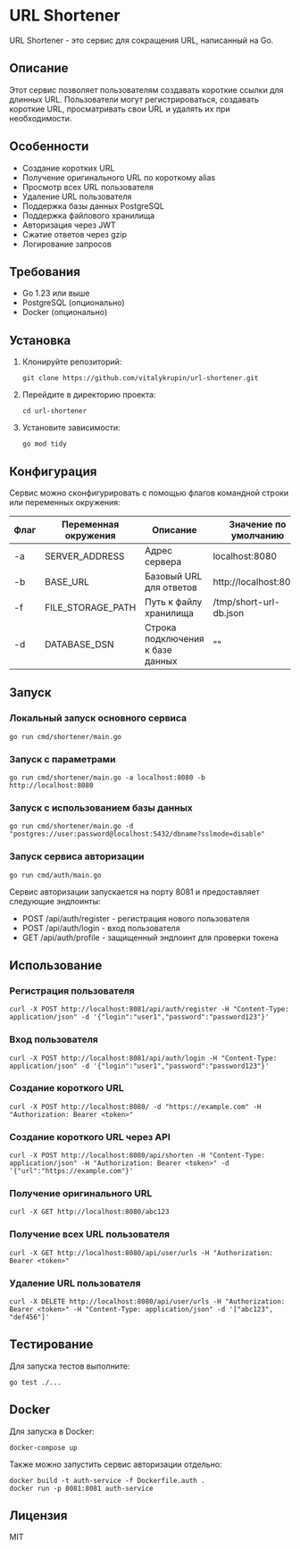 # URL Shortener

URL Shortener - это сервис для сокращения URL, написанный на Go.

## Описание

Этот сервис позволяет пользователям создавать короткие ссылки для длинных URL. 
Пользователи могут регистрироваться, создавать короткие URL, просматривать свои URL 
и удалять их при необходимости.

## Особенности

- Создание коротких URL
- Получение оригинального URL по короткому alias
- Просмотр всех URL пользователя
- Удаление URL пользователя
- Поддержка базы данных PostgreSQL
- Поддержка файлового хранилища
- Авторизация через JWT
- Сжатие ответов через gzip
- Логирование запросов

## Требования

- Go 1.23 или выше
- PostgreSQL (опционально)
- Docker (опционально)

## Установка

1. Клонируйте репозиторий:
   ```
   git clone https://github.com/vitalykrupin/url-shortener.git
   ```

2. Перейдите в директорию проекта:
   ```
   cd url-shortener
   ```

3. Установите зависимости:
   ```
   go mod tidy
   ```

## Конфигурация

Сервис можно сконфигурировать с помощью флагов командной строки или переменных окружения:

| Флаг | Переменная окружения | Описание | Значение по умолчанию |
|------|---------------------|----------|----------------------|
| -a | SERVER_ADDRESS | Адрес сервера | localhost:8080 |
| -b | BASE_URL | Базовый URL для ответов | http://localhost:8080 |
| -f | FILE_STORAGE_PATH | Путь к файлу хранилища | /tmp/short-url-db.json |
| -d | DATABASE_DSN | Строка подключения к базе данных | "" |

## Запуск

### Локальный запуск основного сервиса

```
go run cmd/shortener/main.go
```

### Запуск с параметрами

```
go run cmd/shortener/main.go -a localhost:8080 -b http://localhost:8080
```

### Запуск с использованием базы данных

```
go run cmd/shortener/main.go -d "postgres://user:password@localhost:5432/dbname?sslmode=disable"
```

### Запуск сервиса авторизации

```
go run cmd/auth/main.go
```

Сервис авторизации запускается на порту 8081 и предоставляет следующие эндпоинты:
- POST /api/auth/register - регистрация нового пользователя
- POST /api/auth/login - вход пользователя
- GET /api/auth/profile - защищенный эндпоинт для проверки токена

## Использование

### Регистрация пользователя

```
curl -X POST http://localhost:8081/api/auth/register -H "Content-Type: application/json" -d '{"login":"user1","password":"password123"}'
```

### Вход пользователя

```
curl -X POST http://localhost:8081/api/auth/login -H "Content-Type: application/json" -d '{"login":"user1","password":"password123"}'
```

### Создание короткого URL

```
curl -X POST http://localhost:8080/ -d "https://example.com" -H "Authorization: Bearer <token>"
```

### Создание короткого URL через API

```
curl -X POST http://localhost:8080/api/shorten -H "Content-Type: application/json" -H "Authorization: Bearer <token>" -d '{"url":"https://example.com"}'
```

### Получение оригинального URL

```
curl -X GET http://localhost:8080/abc123
```

### Получение всех URL пользователя

```
curl -X GET http://localhost:8080/api/user/urls -H "Authorization: Bearer <token>"
```

### Удаление URL пользователя

```
curl -X DELETE http://localhost:8080/api/user/urls -H "Authorization: Bearer <token>" -H "Content-Type: application/json" -d '["abc123", "def456"]'
```

## Тестирование

Для запуска тестов выполните:

```
go test ./...
```

## Docker

Для запуска в Docker:

```
docker-compose up
```

Также можно запустить сервис авторизации отдельно:

```
docker build -t auth-service -f Dockerfile.auth .
docker run -p 8081:8081 auth-service
```

## Лицензия

MIT

